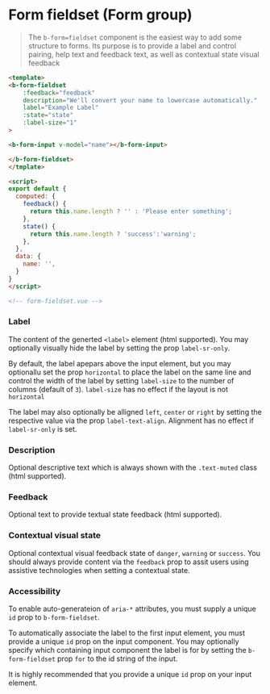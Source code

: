 # Form fieldset (Form group)

> The `b-form=fieldset` component is the easiest way to add some structure to forms. Its
purpose is to provide a label and control pairing, help text and feedback text, as well
as contextual state visual feedback

```html
<template>
<b-form-fieldset
    :feedback="feedback" 
    description="We'll convert your name to lowercase automatically."
    label="Example Label"
    :state="state"
    :label-size="1"
>

<b-form-input v-model="name"></b-form-input>

</b-form-fieldset>
</tmplate>

<script>
export default {
  computed: {
    feedback() {
      return this.name.length ? '' : 'Please enter something';
    },
    state() {
      return this.name.length ? 'success':'warning';
    },
  },
  data: {
    name: '',
  }
}
</script>

<!-- form-fieldset.vue -->
```

### Label
The content of the generted `<label>` element (html supported).
You may optionally visually hide the label by setting the prop `label-sr-only`.

By default, the label apepars above the input element, but you may optionallu set
the prop `horizontal` to place the label on the same line and control the width
of the label by setting `label-size` to the number of columns (default of `3`).
`label-size` has no effect if the layout is not `horizontal`

The label may also optionally be alligned `left`, `center` or `right` by setting
the respective value via the prop `label-text-align`. Alignment has no effect if
`label-sr-only` is set.

### Description
Optional descriptive text which is always shown with the `.text-muted` class (html supported).

### Feedback
Optional text to provide textual state feedback (html supported).

### Contextual visual state
Optional contextual visual feedback state of `danger`, `warning` or `success`.
You should always provide content via the `feedback` prop to assit users
using assistive technologies when setting a contextual state.

### Accessibility
To enable auto-generateion of `aria-*` attributes, you must supply a unique `id`
prop to `b-form-fieldset`.

To automatically associate the label to the first input element, you must provide
a unique `id` prop on the input component. You may optionally specify which containing
input component the label is for by setting the `b-form-fieldset` prop `for` to the
id string of the input.

It is highly recommended that you provide a unique `id` prop on your input element.
